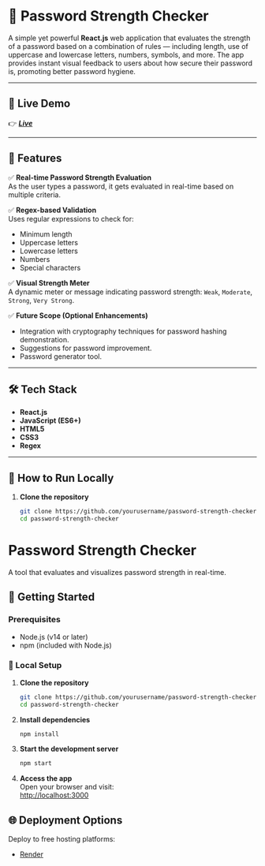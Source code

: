 # 🔐 Password Strength Checker

A simple yet powerful **React.js** web application that evaluates the strength of a password based on a combination of rules — including length, use of uppercase and lowercase letters, numbers, symbols, and more. The app provides instant visual feedback to users about how secure their password is, promoting better password hygiene.

---

## 🔗 Live Demo

👉 _**[Live](https://password-strength-checker-byvn.onrender.com/)**_

---

## 📖 Features

✅ **Real-time Password Strength Evaluation**  
As the user types a password, it gets evaluated in real-time based on multiple criteria.

✅ **Regex-based Validation**  
Uses regular expressions to check for:
- Minimum length
- Uppercase letters
- Lowercase letters
- Numbers
- Special characters

✅ **Visual Strength Meter**  
A dynamic meter or message indicating password strength: `Weak`, `Moderate`, `Strong`, `Very Strong`.

✅ **Future Scope (Optional Enhancements)**  
- Integration with cryptography techniques for password hashing demonstration.
- Suggestions for password improvement.
- Password generator tool.

---

## 🛠️ Tech Stack

- **React.js**
- **JavaScript (ES6+)**
- **HTML5**
- **CSS3**
- **Regex**

---

## 🚀 How to Run Locally

1. **Clone the repository**

   ```bash
   git clone https://github.com/yourusername/password-strength-checker.git
   cd password-strength-checker
# Password Strength Checker  

A tool that evaluates and visualizes password strength in real-time.  

## 🚀 Getting Started  

### Prerequisites  
- Node.js (v14 or later)  
- npm (included with Node.js)  

### 🔧 Local Setup  

1. **Clone the repository**  
   ```bash
   git clone https://github.com/yourusername/password-strength-checker.git
   cd password-strength-checker
   ```

2. **Install dependencies**  
   ```bash
   npm install
   ```

3. **Start the development server**  
   ```bash
   npm start
   ```

4. **Access the app**  
   Open your browser and visit:  
   [http://localhost:3000](http://localhost:3000)  

## 🌐 Deployment Options  
Deploy to free hosting platforms:  
- [Render](https://password-strength-checker-byvn.onrender.com/)  



